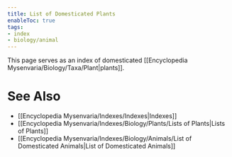 ```yaml
---
title: List of Domesticated Plants
enableToc: true
tags:
- index
- biology/animal
---
```


This page serves as an index of domesticated [[Encyclopedia Mysenvaria/Biology/Taxa/Plant|plants]].
# See Also
- [[Encyclopedia Mysenvaria/Indexes/Indexes|Indexes]]
- [[Encyclopedia Mysenvaria/Indexes/Biology/Plants/Lists of Plants|Lists of Plants]]
- [[Encyclopedia Mysenvaria/Indexes/Biology/Animals/List of Domesticated Animals|List of Domesticated Animals]]